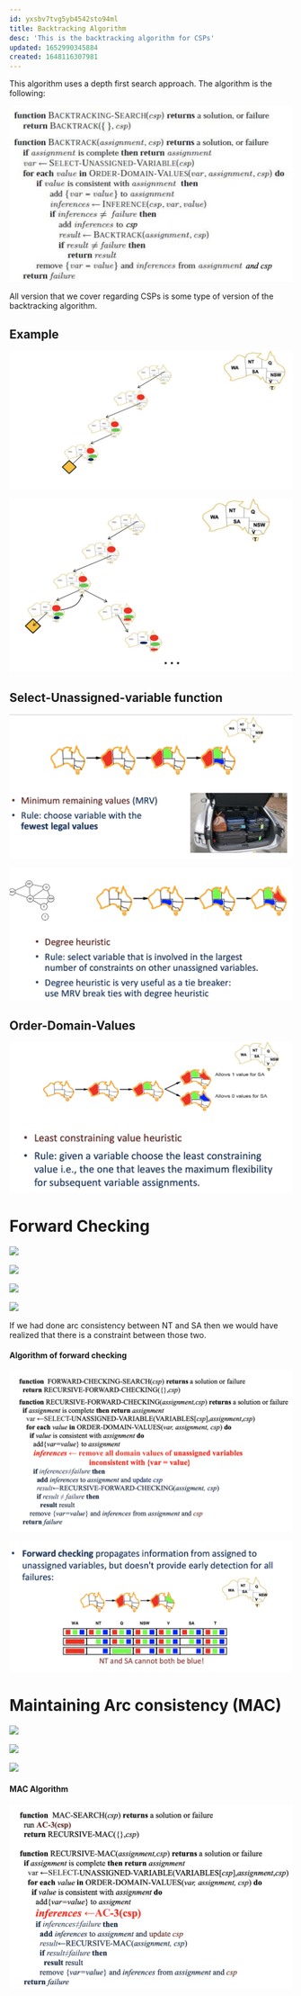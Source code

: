 ```yaml
---
id: yxsbv7tvg5yb4542sto94ml
title: Backtracking Algorithm
desc: 'This is the backtracking algorithm for CSPs'
updated: 1652990345884
created: 1648116307981
---
```

This algorithm uses a depth first search approach.
The algorithm is the following:

![](./assets/images/2022-03-24-11-06-23.png)

All version that we cover regarding CSPs is some type of version of the backtracking algorithm.

## Example
![](./assets/images/2022-03-24-11-05-45.png)

![](./assets/images/2022-03-24-11-06-02.png)

## Select-Unassigned-variable function
![](./assets/images/2022-03-24-11-10-16.png)

![](./assets/images/2022-03-24-11-10-28.png)

## Order-Domain-Values
![](./assets/images/2022-03-24-11-14-34.png)

# Forward Checking
![](../assets/images/2022-03-24-11-20-02.png)

![](../assets/images/2022-03-24-11-19-51.png)

![](../assets/images/2022-03-24-11-20-15.png)

![](../assets/images/2022-03-24-11-20-24.png)

If we had done arc consistency between NT and SA then we would have realized that there is a constraint between those two.

#### Algorithm of forward checking
![](./assets/images/2022-03-24-11-20-46.png)

![](./assets/images/2022-03-24-11-20-57.png)

# Maintaining Arc consistency (MAC)
![](../assets/images/2022-03-24-11-23-14.png)

![](../assets/images/2022-03-24-11-23-22.png)

![](../assets/images/2022-03-24-11-23-31.png)

#### MAC Algorithm
![](./assets/images/2022-03-24-11-23-49.png)
